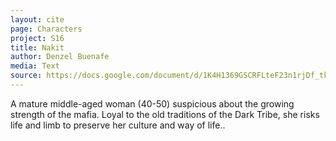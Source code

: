 ```yaml
---
layout: cite
page: Characters
project: S16
title: Nakit
author: Denzel Buenafe
media: Text
source: https://docs.google.com/document/d/1K4H1369GSCRFLteF23n1rjDf_tke8aqb4F7cfBas3RI/edit?usp=sharing
---
```

A mature middle-aged woman (40-50) suspicious about the growing strength of the mafia. Loyal to the old traditions of the Dark Tribe, she risks life and limb to preserve her culture and way of life..
